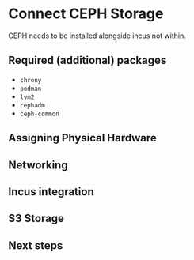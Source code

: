 # Connect CEPH Storage

CEPH needs to be installed alongside incus not within.

## Required (additional) packages

- `chrony`
- `podman`
- `lvm2`
- `cephadm`
- `ceph-common`

## Assigning Physical Hardware

## Networking

## Incus integration 

## S3 Storage

## Next steps
